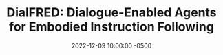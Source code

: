 ---
layout: post
title: "DialFRED: Dialogue-Enabled Agents for Embodied Instruction Following"
authors: Xiaofeng Gao, Qiaozi Gao, Ran Gong, Kaixiang Lin, Govind Thattai, and Gaurav S. Sukhatme
venue: RA-L, 2022
published: 2022-
link: https://arxiv.org/abs/2202.13330
date: 2022-12-09 10:00:00 -0500
location: Online
leader: Yohei Hayamizu
tags:
- Human-Robot Interaction
---